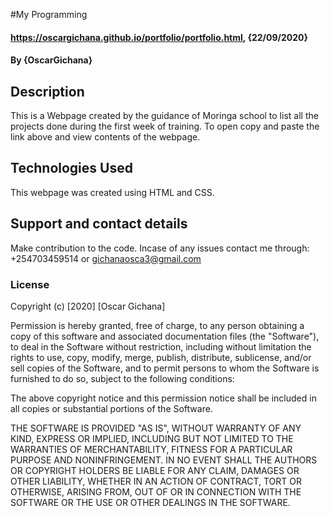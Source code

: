 #My Programming
#### https://oscargichana.github.io/portfolio/portfolio.html, {22/09/2020}
#### By **{OscarGichana}**
## Description
This is a Webpage created by the guidance of Moringa school to list all the projects done during the first week of training. To open copy and paste the link above and view contents of the webpage.
## Technologies Used
This webpage was created using HTML and CSS. 
## Support and contact details
Make contribution to the code. Incase of any issues contact me through: +254703459514 or gichanaosca3@gmail.com
### License
Copyright (c) [2020] [Oscar Gichana]

Permission is hereby granted, free of charge, to any person obtaining a copy
of this software and associated documentation files (the "Software"), to deal
in the Software without restriction, including without limitation the rights
to use, copy, modify, merge, publish, distribute, sublicense, and/or sell
copies of the Software, and to permit persons to whom the Software is
furnished to do so, subject to the following conditions:

The above copyright notice and this permission notice shall be included in all
copies or substantial portions of the Software.

THE SOFTWARE IS PROVIDED "AS IS", WITHOUT WARRANTY OF ANY KIND, EXPRESS OR
IMPLIED, INCLUDING BUT NOT LIMITED TO THE WARRANTIES OF MERCHANTABILITY,
FITNESS FOR A PARTICULAR PURPOSE AND NONINFRINGEMENT. IN NO EVENT SHALL THE
AUTHORS OR COPYRIGHT HOLDERS BE LIABLE FOR ANY CLAIM, DAMAGES OR OTHER
LIABILITY, WHETHER IN AN ACTION OF CONTRACT, TORT OR OTHERWISE, ARISING FROM,
OUT OF OR IN CONNECTION WITH THE SOFTWARE OR THE USE OR OTHER DEALINGS IN THE
SOFTWARE.

